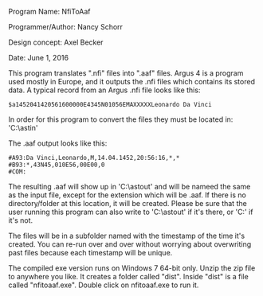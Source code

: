 Program Name: NfiToAaf

Programmer/Author:  Nancy Schorr

Design concept:  Axel Becker

Date: June 1, 2016 

This program translates ".nfi" files into ".aaf" files. Argus 4 is a program used mostly in Europe, and it outputs the .nfi files which contains its stored data. A typical record from an Argus .nfi file looks like this:
```
$a1452041420561600000E4345N01056EMAXXXXXLeonardo Da Vinci
```
In order for this program to convert the files they must be located in:  'C:\astin'    

The .aaf output looks like this:
```
#A93:Da Vinci,Leonardo,M,14.04.1452,20:56:16,*,*
#B93:*,43N45,010E56,00E00,0
#COM:
```
The resulting .aaf will show up in 'C:\astout' and will be nameed the same as the input file, except for the extension which will be .aaf. If there is no directory/folder at this location, it will be created. Please be sure that the user running this program can also write to 'C:\astout' if it's there, or 'C:\' if it's not.

The files will be in a subfolder named with the timestamp of the time it's created. You can re-run over and over without worrying about overwriting past files because each timestamp will be unique.

The compiled exe version runs on Windows 7 64-bit only. Unzip the zip file to anywhere you like. It creates a folder called "dist". Inside "dist" is a file called "nfitoaaf.exe". Double click on nfitoaaf.exe to run it.



